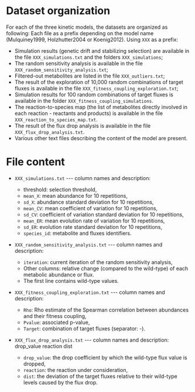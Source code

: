 # Dataset organization

For each of the three kinetic models, the datasets are organized as following:
Each file as a prefix depending on the model name (Mulquiney1999,
Holzhutter2004 or Koenig2012). Using `XXX` as a prefix:
- Simulation results (genetic drift and stabilizing selection) are available in
  the file `XXX_simulations.txt` and the folders `XXX_simulations`;
- The random sensitivity analysis is available in the file
  `XXX_random_sensitivity_analysis.txt`;
- Filtered-out metabolites are listed in the file `XXX_outliers.txt`;
- The result of the exploration of 10,000 random combinations of target fluxes
  is available in the file `XXX_fitness_coupling_exploration.txt`;
- Simulation results for 100 random combinations of target fluxes is available
  in the folder `XXX_fitness_coupling_simulations`.
- The reaction-to-species map (the list of metabolites directly involved in each
  reaction - reactants and products) is available in the file
  `XXX_reaction_to_species_map.txt`.
- The result of the flux drop analysis is available in the file
  `XXX_flux_drop_analysis.txt`.
- Various other text files describing the content of the model are present.

# File content

- `XXX_simulations.txt` --- column names and description:
  - threshold: selection threshold,
  - `mean_X`: mean abundance for 10 repetitions,
  - `sd_X`: abundance standard deviation for 10 repetitions,
  - `mean_CV`: mean coefficient of variation for 10 repetitions,
  - `sd_CV`: coefficient of variation standard deviation for 10 repetitions,
  - `mean_ER`: mean evolution rate of variation for 10 repetitions,
  - `sd_ER`: evolution rate standard deviation for 10 repetitions,
  - `species_id`: metabolite and fluxes identifiers.

- `XXX_random_sensitivity_analysis.txt` --- column names and description:
  - `iteration`: current iteration of the random sensitivity analysis,
  - Other columns: relative change (compared to the wild-type) of each
    metabolic abundance or flux.
  - The first line contains wild-type values.

- `XXX_fitness_coupling_exploration.txt` --- column names and description:
  - `Rho`: Rho estimate of the Spearman correlation between abundances and their
    fitness coupling,
  - `Pvalue`: associated p-value,
  - `Target`: combination of target fluxes (separator: -).

- `XXX_flux_drop_analysis.txt` --- column names and description: drop_value reaction dist
  - `drop_value`: the drop coefficient by which the wild-type flux value is
    dropped,
  - `reaction`: the reaction under consideration,
  - `dist`: the deviation of the target fluxes relative to their wild-type levels
    caused by the flux drop.
